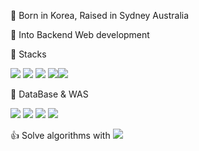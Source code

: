 👋 Born in Korea, Raised in Sydney Australia

👀 Into Backend Web development

🌱 Stacks

<img src="https://img.shields.io/badge/JAVA-007396?style=for-the-badge&logo=java&logoColor=white">  <img src="https://img.shields.io/badge/Spring-6DB33F?style=for-the-badge&logo=Spring&logoColor=white">   <img src="https://img.shields.io/badge/javascript-F7DF1E?style=for-the-badge&logo=javascript&logoColor=black">   <img src="https://img.shields.io/badge/-NodeJS-yellow?style=for-the-badge&logo=Node.js&logoColor=white"><img src="https://img.shields.io/badge/jquery-0769AD?style=for-the-badge&logo=jquery&logoColor=white">

:floppy_disk: DataBase & WAS

<img src="https://img.shields.io/badge/oracle-F80000?style=for-the-badge&logo=oracle&logoColor=white">  <img src="https://img.shields.io/badge/mysql-4479A1?style=for-the-badge&logo=mysql&logoColor=white">  <img src="https://img.shields.io/badge/mariaDB-003545?style=for-the-badge&logo=mariaDB&logoColor=white">      <img src="https://img.shields.io/badge/apache tomcat-F8DC75?style=for-the-badge&logo=apachetomcat&logoColor=white">

:thumbsup: Solve algorithms with <img src="https://img.shields.io/badge/Python-3766AB?style=flat-square&logo=Python&logoColor=white"/> 
